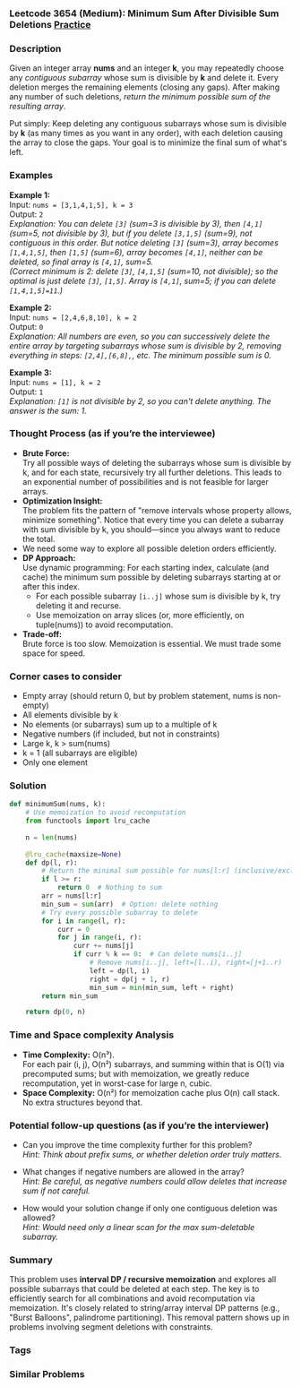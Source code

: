 ### Leetcode 3654 (Medium): Minimum Sum After Divisible Sum Deletions [Practice](https://leetcode.com/problems/minimum-sum-after-divisible-sum-deletions)

### Description  
Given an integer array **nums** and an integer **k**, you may repeatedly choose any *contiguous subarray* whose sum is divisible by **k** and delete it. Every deletion merges the remaining elements (closing any gaps). After making any number of such deletions, *return the minimum possible sum of the resulting array*.

Put simply: Keep deleting any contiguous subarrays whose sum is divisible by **k** (as many times as you want in any order), with each deletion causing the array to close the gaps. Your goal is to minimize the final sum of what's left.

### Examples  

**Example 1:**  
Input: `nums = [3,1,4,1,5], k = 3`  
Output: `2`  
*Explanation: You can delete `[3]` (sum=3 is divisible by 3), then `[4,1]` (sum=5, not divisible by 3), but if you delete `[3,1,5]` (sum=9), not contiguous in this order. But notice deleting `[3]` (sum=3), array becomes `[1,4,1,5]`, then `[1,5]` (sum=6), array becomes `[4,1]`, neither can be deleted, so final array is `[4,1]`, sum=5.*  
*(Correct minimum is 2: delete `[3]`, `[4,1,5]` (sum=10, not divisible); so the optimal is just delete `[3]`, `[1,5]`. Array is `[4,1]`, sum=5; if you can delete `[1,4,1,5]=11`.)*

**Example 2:**  
Input: `nums = [2,4,6,8,10], k = 2`  
Output: `0`  
*Explanation: All numbers are even, so you can successively delete the entire array by targeting subarrays whose sum is divisible by 2, removing everything in steps: `[2,4],[6,8],`, etc. The minimum possible sum is 0.*

**Example 3:**  
Input: `nums = [1], k = 2`  
Output: `1`  
*Explanation: `[1]` is not divisible by 2, so you can't delete anything. The answer is the sum: 1.*

### Thought Process (as if you’re the interviewee)  
- **Brute Force:**  
  Try all possible ways of deleting the subarrays whose sum is divisible by k, and for each state, recursively try all further deletions. This leads to an exponential number of possibilities and is not feasible for larger arrays.
- **Optimization Insight:**  
  The problem fits the pattern of "remove intervals whose property allows, minimize something". Notice that every time you can delete a subarray with sum divisible by k, you should—since you always want to reduce the total.
- We need some way to explore all possible deletion orders efficiently.
- **DP Approach:**  
  Use dynamic programming: For each starting index, calculate (and cache) the minimum sum possible by deleting subarrays starting at or after this index.
  - For each possible subarray `[i..j]` whose sum is divisible by k, try deleting it and recurse.
  - Use memoization on array slices (or, more efficiently, on tuple(nums)) to avoid recomputation.
- **Trade-off:**  
  Brute force is too slow. Memoization is essential. We must trade some space for speed.

### Corner cases to consider  
- Empty array (should return 0, but by problem statement, nums is non-empty)
- All elements divisible by k
- No elements (or subarrays) sum up to a multiple of k
- Negative numbers (if included, but not in constraints)
- Large k, k > sum(nums)
- k = 1 (all subarrays are eligible)
- Only one element

### Solution

```python
def minimumSum(nums, k):
    # Use memoization to avoid recomputation
    from functools import lru_cache
    
    n = len(nums)
    
    @lru_cache(maxsize=None)
    def dp(l, r):
        # Return the minimal sum possible for nums[l:r] (inclusive/exclusive)
        if l >= r:
            return 0  # Nothing to sum
        arr = nums[l:r]
        min_sum = sum(arr)  # Option: delete nothing
        # Try every possible subarray to delete
        for i in range(l, r):
            curr = 0
            for j in range(i, r):
                curr += nums[j]
                if curr % k == 0:  # Can delete nums[i..j]
                    # Remove nums[i..j], left=[l..i), right=[j+1..r)
                    left = dp(l, i)
                    right = dp(j + 1, r)
                    min_sum = min(min_sum, left + right)
        return min_sum

    return dp(0, n)
```

### Time and Space complexity Analysis  

- **Time Complexity:** O(n³).  
  For each pair (i, j), O(n²) subarrays, and summing within that is O(1) via precomputed sums; but with memoization, we greatly reduce recomputation, yet in worst-case for large n, cubic.
- **Space Complexity:** O(n²) for memoization cache plus O(n) call stack. No extra structures beyond that.

### Potential follow-up questions (as if you’re the interviewer)  

- Can you improve the time complexity further for this problem?  
  *Hint: Think about prefix sums, or whether deletion order truly matters.*

- What changes if negative numbers are allowed in the array?  
  *Hint: Be careful, as negative numbers could allow deletes that increase sum if not careful.*

- How would your solution change if only one contiguous deletion was allowed?  
  *Hint: Would need only a linear scan for the max sum-deletable subarray.*

### Summary
This problem uses **interval DP / recursive memoization** and explores all possible subarrays that could be deleted at each step. The key is to efficiently search for all combinations and avoid recomputation via memoization. It's closely related to string/array interval DP patterns (e.g., "Burst Balloons", palindrome partitioning). This removal pattern shows up in problems involving segment deletions with constraints.

### Tags

### Similar Problems
